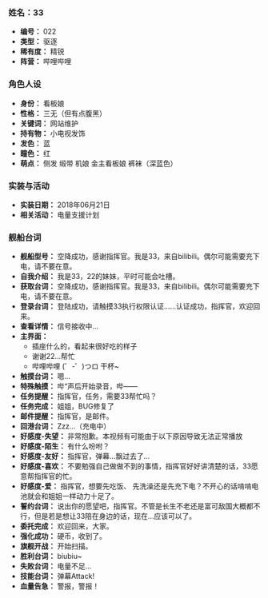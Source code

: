 ### 姓名：33
* **编号：** 022
* **类型：** 驱逐
* **稀有度：** 精锐
* **阵营：** 哔哩哔哩


### 角色人设
* **身份：** 看板娘
* **性格：** 三无（但有点腹黑）
* **关键词：** 网站维护
* **持有物：** 小电视发饰
* **发色：** 蓝
* **瞳色：** 红
* **萌点：** 侧发 缎带 机娘 金主看板娘 裤袜（深蓝色）


### 实装与活动
* **实装日期：** 2018年06月21日
* **相关活动：** 电量支援计划


### 舰船台词
* **舰船型号：** 空降成功，感谢指挥官。我是33，来自bilibili。偶尔可能需要充下电，请不要在意。
* **自我介绍：** 我是33，22的妹妹，平时可能会吐槽。
* **获取台词：** 空降成功，感谢指挥官。我是33，来自bilibili。偶尔可能需要充下电，请不要在意。
* **登录台词：** 登陆成功，请触摸33执行权限认证......认证成功，指挥官，欢迎回来。
* **查看详情：** 信号接收中...
* **主界面：**
  * 插座什么的，看起来很好吃的样子
  * 谢谢22...帮忙
  * 哔哩哔哩 (゜-゜)つロ 干杯~
* **触摸台词：** 嗯...
* **特殊触摸：** 哔“声后开始录音，哔——
* **任务提醒：** 指挥官，任务，需要33帮忙吗？
* **任务完成：** 姐姐，BUG修复了
* **邮件提醒：** 指挥官，是邮件。
* **回港台词：** Zzz...（充电中）
* **好感度-失望：** 非常抱歉。本视频有可能由于以下原因导致无法正常播放
* **好感度-陌生：** 有什么吩咐？
* **好感度-友好：** 指挥官，弹幕...飘过去了...
* **好感度-喜欢：** 不要勉强自己做做不到的事情，指挥官好好讲清楚的话，33愿意帮指挥官的忙。
* **好感度-爱：** 指挥官，想要先吃饭、 先洗澡还是先充下电？不开心的话啃啃电池就会和姐姐一样动力十足了。
* **誓约台词：** 说出你的愿望吧，指挥官。不管是长生不老还是富可敌国大概都不行，但是若是想让33陪在身边的话，现在...应该可以了。
* **委托完成：** 欢迎回来，大家。
* **强化成功：** 硬币，收到了。
* **旗舰开战：** 开始扫描。
* **胜利台词：** biubiu~
* **失败台词：** 电量不足...
* **技能台词：** 弹幕Attack!
* **血量告急：** 警报，警报！
